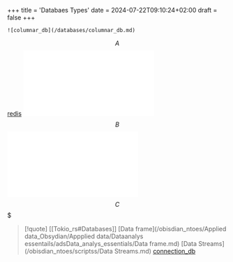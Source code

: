 +++
title = 'Databaes Types'
date = 2024-07-22T09:10:24+02:00
draft = false
+++

    ![columnar_db](/databases/columnar_db.md)
$$A$$
[redis](/databases/redis.md)
![firebase](/databases/firebase.md)
$$B$$
![firebase](/databases/firebase.md)
$$C$$$
>[!quote] [[Tokio_rs#Databases]] [Data frame](/obisdian_ntoes/Applied data_Obsydian/Appplied data/Dataanalys essentails/adsData_analys_essentials/Data frame.md) [Data Streams](/obisdian_ntoes/scriptss/Data Streams.md) [connection_db](/databases/connection_db.md)
